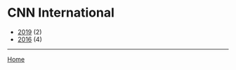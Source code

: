 # CNN International

  * [2019](./cnn-international-2019.md/) (2)
  * [2016](./cnn-international-2016.md/) (4)
----

[Home](../)
